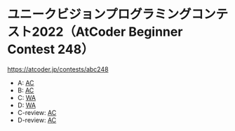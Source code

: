 # ユニークビジョンプログラミングコンテスト2022（AtCoder Beginner Contest 248）

https://atcoder.jp/contests/abc248

- A: [AC](https://atcoder.jp/contests/abc248/submissions/31013718)
- B: [AC](https://atcoder.jp/contests/abc248/submissions/31017983)
- C: [WA](https://atcoder.jp/contests/abc248/submissions/31042927)
- D: [WA](https://atcoder.jp/contests/abc248/submissions/31034286)
- C-review: [AC](https://atcoder.jp/contests/abc248/submissions/31062694)
- D-review: [AC](https://atcoder.jp/contests/abc248/submissions/31120879)
